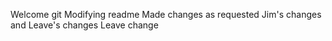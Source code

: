 Welcome git
Modifying readme
Made changes as requested
Jim's changes and Leave's changes
Leave change